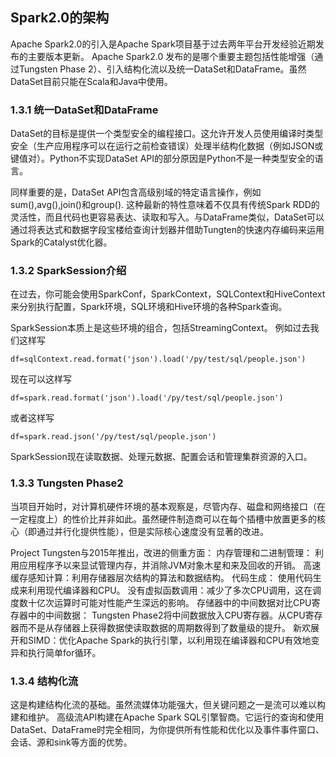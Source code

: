 ## Spark2.0的架构
Apache Spark2.0的引入是Apache Spark项目基于过去两年平台开发经验近期发布的主要版本更新。
Apache Spark2.0 发布的是哪个重要主题包括性能增强（通过Tungsten Phase 2）、引入结构化流以及统一DataSet和DataFrame。虽然DataSet目前只能在Scala和Java中使用。

### 1.3.1 统一DataSet和DataFrame
DataSet的目标是提供一个类型安全的编程接口。这允许开发人员使用编译时类型安全（生产应用程序可以在运行之前检查错误）处理半结构化数据（例如JSON或键值对）。Python不实现DataSet API的部分原因是Python不是一种类型安全的语言。

同样重要的是，DataSet API包含高级别域的特定语言操作，例如sum(),avg(),join()和group(). 这种最新的特性意味着不仅具有传统Spark RDD的灵活性，而且代码也更容易表达、读取和写入。与DataFrame类似，DataSet可以通过将表达式和数据字段宝楼给查询计划器并借助Tungten的快速内存编码来运用Spark的Catalyst优化器。


### 1.3.2  SparkSession介绍
在过去，你可能会使用SparkConf，SparkContext，SQLContext和HiveContext来分别执行配置，Spark环境，SQL环境和Hive环境的各种Spark查询。

SparkSession本质上是这些环境的组合，包括StreamingContext。
例如过去我们这样写
```
df=sqlContext.read.format('json').load('/py/test/sql/people.json')
```
现在可以这样写
```
df=spark.read.format('json').load('/py/test/sql/people.json')
```
或者这样写
```
df=spark.read.json('/py/test/sql/people.json')
```
SparkSession现在读取数据、处理元数据、配置会话和管理集群资源的入口。


### 1.3.3 Tungsten Phase2
当项目开始时，对计算机硬件环境的基本观察是，尽管内存、磁盘和网络接口（在一定程度上）的性价比并非如此。虽然硬件制造商可以在每个插槽中放置更多的核心（即通过并行化提供性能），但是实际核心速度没有显著的改进。

Project Tungsten与2015年推出，改进的侧重方面：
内存管理和二进制管理： 利用应用程序予以来显试管理内存，并消除JVM对象木星和来及回收的开销。
高速缓存感知计算：利用存储器层次结构的算法和数据结构。
代码生成： 使用代码生成来利用现代编译器和CPU。
没有虚拟函数调用：减少了多次CPU调用，这在调度数十亿次运算时可能对性能产生深远的影响。
存储器中的中间数据对比CPU寄存器中的中间数据： Tungsten Phase2将中间数据放入CPU寄存器。从CPU寄存器而不是从存储器上获得数据使读取数据的周期数得到了数量级的提升。
新欢展开和SIMD：优化Apache Spark的执行引擎，以利用现在编译器和CPU有效地变异和执行简单for循环。

### 1.3.4 结构化流
这是构建结构化流的基础。虽然流媒体功能强大，但关键问题之一是流可以难以构建和维护。
高级流API构建在Apache Spark SQL引擎智商。它运行的查询和使用DataSet、DataFrame时完全相同，为你提供所有性能和优化以及事件事件窗口、会话、源和sink等方面的优势。
